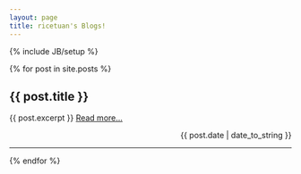 ```yaml
---
layout: page
title: ricetuan's Blogs!
---
```

{% include JB/setup %}

{% for post in site.posts %}
## {{ post.title }}
  {{ post.excerpt }}
  <a href="{{ post.url }}">Read more...</a>

  <div style="text-align: right;">
    {{ post.date | date_to_string }}
  </div>

---------------------------------------
{% endfor %}
